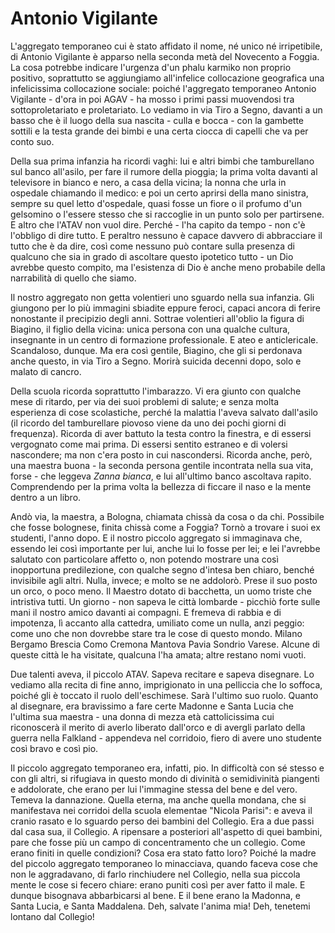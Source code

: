 # Antonio Vigilante

L'aggregato temporaneo cui è stato affidato il nome, né unico né irripetibile, di Antonio Vigilante è apparso nella seconda metà del Novecento a Foggia. La cosa potrebbe indicare l'urgenza d'un phalu karmiko non proprio positivo, soprattutto se aggiungiamo all'infelice collocazione geografica una infelicissima collocazione sociale: poiché l'aggregato temporaneo Antonio Vigilante - d'ora in poi AGAV - ha mosso i primi passi muovendosi tra sottoproletariato e proletariato. Lo vediamo in via Tiro a Segno, davanti a un basso che è il luogo della sua nascita - culla e bocca - con la gambette sottili e la testa grande dei bimbi e una certa ciocca di capelli che va per conto suo.

Della sua prima infanzia ha ricordi vaghi: lui e altri bimbi che tamburellano sul banco all'asilo, per fare il rumore della pioggia; la prima volta davanti al televisore in bianco e nero, a casa della vicina; la nonna che urla in ospedale chiamando il medico: e poi un certo aprirsi della mano sinistra, sempre su quel letto d'ospedale, quasi fosse un fiore o il profumo d'un gelsomino o l'essere stesso che si raccoglie in un punto solo per partirsene. E altro che l'ATAV non vuol dire. Perché - l'ha capito da tempo - non c'è l'obbligo di dire tutto. E peraltro nessuno è capace davvero di abbracciare il tutto che è da dire, così come nessuno può contare sulla presenza di qualcuno che sia in grado di ascoltare questo ipotetico tutto - un Dio avrebbe questo compito, ma l'esistenza di Dio è anche meno probabile della narrabilità di quello che siamo.

Il nostro aggregato non getta volentieri uno sguardo nella sua infanzia. Gli giungono per lo più immagini sbiadite eppure feroci, capaci ancora di ferire nonostante il precipizio degli anni. Sottrae volentieri all'oblio la figura di Biagino, il figlio della vicina: unica persona con una qualche cultura, insegnante in un centro di formazione professionale. E ateo e anticlericale. Scandaloso, dunque. Ma era così gentile, Biagino, che gli si perdonava anche questo, in via Tiro a Segno. Morirà suicida decenni dopo, solo e malato di cancro.

Della scuola ricorda soprattutto l'imbarazzo. Vi era giunto con qualche mese di ritardo, per via dei suoi problemi di salute; e senza molta esperienza di cose scolastiche, perché la malattia l'aveva salvato dall'asilo (il ricordo del tamburellare piovoso viene da uno dei pochi giorni di frequenza). Ricorda di aver battuto la testa contro la finestra, e di essersi vergognato come mai prima. Di essersi sentito estraneo e di volersi nascondere; ma non c'era posto in cui nascondersi. Ricorda anche, però, una maestra buona - la seconda persona gentile incontrata nella sua vita, forse - che leggeva _Zanna bianca_, e lui all'ultimo banco ascoltava rapito. Comprendendo per la prima volta la bellezza di ficcare il naso e la mente dentro a un libro.

Andò via, la maestra, a Bologna, chiamata chissà da cosa o da chi. Possibile che fosse bolognese, finita chissà come a Foggia? Tornò a trovare i suoi ex studenti, l'anno dopo. E il nostro piccolo aggregato si immaginava che, essendo lei così importante per lui, anche lui lo fosse per lei; e lei l'avrebbe salutato con particolare affetto o, non potendo mostrare una così inopportuna predilezione, con qualche segno d'intesa ben chiaro, benché invisibile agli altri. Nulla, invece; e molto se ne addolorò. Prese il suo posto un orco, o poco meno. Il Maestro dotato di bacchetta, un uomo triste che intristiva tutti. Un giorno - non sapeva le città lombarde - picchiò forte sulle mani il nostro amico davanti ai compagni. E fremeva di rabbia e di impotenza, lì accanto alla cattedra, umiliato come un nulla, anzi peggio: come uno che non dovrebbe stare tra le cose di questo mondo. Milano Bergamo Brescia Como Cremona Mantova Pavia Sondrio Varese. Alcune di queste città le ha visitate, qualcuna l'ha amata; altre restano nomi vuoti. 

Due talenti aveva, il piccolo ATAV. Sapeva recitare e sapeva disegnare. Lo vediamo alla recita di fine anno, imprigionato in una pelliccia che lo soffoca, poiché gli è toccato il ruolo dell'eschimese. Sarà l'ultimo suo ruolo. Quanto al disegnare, era bravissimo a fare certe Madonne e Santa Lucia che l'ultima sua maestra - una donna di mezza età cattolicissima cui riconoscerà il merito di averlo liberato dall'orco e di avergli parlato della guerra nella Falkland - appendeva nel corridoio, fiero di avere uno studente così bravo e così pio.

Il piccolo aggregato temporaneo era, infatti, pio. In difficoltà con sé stesso e con gli altri, si rifugiava in questo mondo di divinità o semidivinità piangenti e addolorate, che erano per lui l'immagine stessa del bene e del vero. Temeva la dannazione. Quella eterna, ma anche quella mondana, che si manifestava nei corridoi della scuola elementae "Nicola Parisi": e aveva il cranio rasato e lo sguardo perso dei bambini del Collegio. Era a due passi dal casa sua, il Collegio. A ripensare a posteriori all'aspetto di quei bambini, pare che fosse più un campo di concentramento che un collegio. Come erano finiti in quelle condizioni? Cosa era stato fatto loro? Poiché la madre del piccolo aggregato temporaneo lo minacciava, quando faceva cose che non le aggradavano, di farlo rinchiudere nel Collegio, nella sua piccola mente le cose si fecero chiare: erano puniti così per aver fatto il male. E dunque bisognava abbarbicarsi al bene. E il bene erano la Madonna, e Santa Lucia, e Santa Maddalena. Deh, salvate l'anima mia! Deh, tenetemi lontano dal Collegio!










